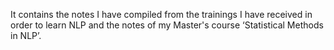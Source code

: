 It contains the notes I have compiled from the trainings I have received in order to learn NLP and the notes of my Master's course ‘Statistical Methods in NLP’.
